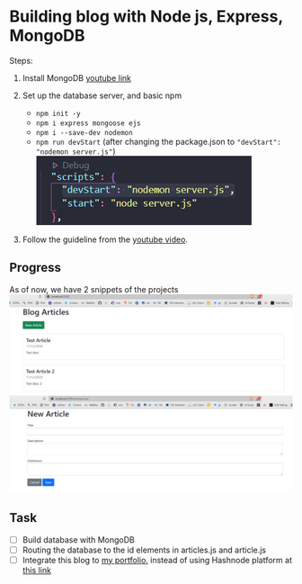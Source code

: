 # Building blog with Node js, Express, MongoDB

Steps:

1. Install MongoDB [youtube link](https://www.youtube.com/watch?v=wcx3f0eUiAw)

2. Set up the database server, and basic npm

   - `npm init -y`
   - `npm i express mongoose ejs`
   - `npm i --save-dev nodemon`
   - `npm run devStart` (after changing the package.json to `"devStart": "nodemon server.js"`)
     ![package.json snippet](/images/devstart.PNG)

3. Follow the guideline from the [youtube video](https://www.youtube.com/watch?v=1NrHkjlWVhM).

## Progress

As of now, we have 2 snippets of the projects
![snippet 1](/images/blog_p1.PNG)
![snippet 2](/images/blog_p2.PNG)

## Task

- [ ] Build database with MongoDB
- [ ] Routing the database to the id elements in articles.js and article.js
- [ ] Integrate this blog to [my portfolio.](https://www.farahanasuhaimi.com) instead of using Hashnode platform at [this link](https://blog.farahanasuhaimi.com/)
